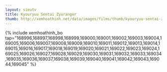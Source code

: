```yaml
---
layout: sieutv
title: Kyouryuu Sentai Zyuranger
thumb: http://xemhoathinh.net/data/images/films/thumb/kyouryuu-sentai-zyuranger-kyouryuu-sentai-zyuranger-2009.jpg
---
```

{% include xemhoathinh_bo tap="168996,168997,168998,168999,169000,169001,169002,169003,169004,169005,169006,169007,169008,169009,169010,169011,169012,169013,169014,169015,169016,169017,169018,169019,169020,169021,169022,169023,169024,169025,169026,169027,169028,169029,169030,169031,169032,169033,169034,169035,169036,169037,169038,169039,169040,169041,169042,169043,169044,169045" %} 
